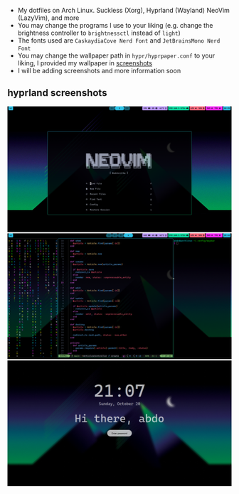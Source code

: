 - My dotfiles on Arch Linux. Suckless (Xorg), Hyprland (Wayland) NeoVim (LazyVim), and more
- You may change the programs I use to your liking (e.g. change the brightness controller to `brightnessctl` instead of `light`)
- The fonts used are `CaskaydiaCove Nerd Font` and `JetBrainsMono Nerd Font`
- You may change the wallpaper path in `hypr/hyprpaper.conf` to your liking, I provided my wallpaper in [screenshots](screenshots/)
- I will be adding screenshots and more information soon

## hyprland screenshots

![hyprland](screenshots/hyprland_with_nvim_waybar.png)
![kitty](screenshots/nvim_kitty.png)
![hyperlock](screenshots/hyprlock.png)
